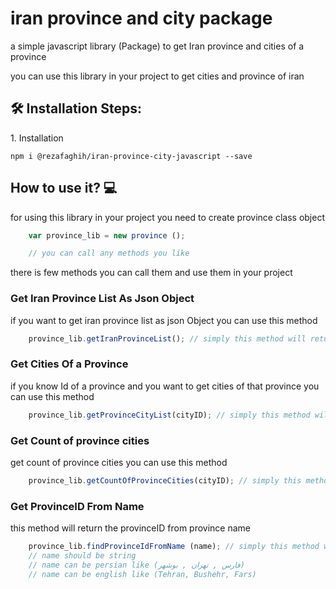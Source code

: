 # iran province and city package 

a simple javascript library (Package) to get Iran province and cities of a province 

you can use this library in your project to get cities and province of iran 


<h2>🛠️ Installation Steps:</h2>

<p>1. Installation</p>

```
npm i @rezafaghih/iran-province-city-javascript --save
```

<h2>How to use it? 💻</h2>

for using this library in your project you need to create province class object 

```javascript
    var province_lib = new province (); 

    // you can call any methods you like
```

there is few methods you can call them and use them in your project

<h3>Get Iran Province List As Json Object</h3>

if you want to get iran province list as json Object you can use this method

```javascript 
    province_lib.getIranProvinceList(); // simply this method will return a json 
```


<h3>Get Cities Of a Province</h3>

if you know Id of a province and you want to get cities of that province you can use this method

```javascript 
    province_lib.getProvinceCityList(cityID); // simply this method will return a json 
```

<h3>Get Count of province cities</h3>

get count of province cities you can use this method 
```javascript 
    province_lib.getCountOfProvinceCities(cityID); // simply this method will integer
```

<h3>Get ProvinceID From Name</h3>

this method will return the provinceID from province name
```javascript 
    province_lib.findProvinceIdFromName (name); // simply this method will ID of province
    // name should be string
    // name can be persian like (فارس , تهران , بوشهر)
    // name can be english like (Tehran, Bushehr, Fars)
```